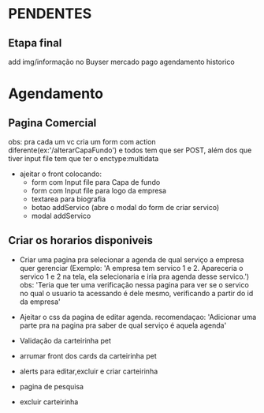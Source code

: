# PENDENTES

## Etapa final 

add img/informação no Buyser
mercado pago
agendamento
historico



# Agendamento

## Pagina Comercial
obs: pra cada um vc cria um form com action diferente(ex:'/alterarCapaFundo') e todos tem que ser POST, além dos que tiver input file tem que ter o enctype:multidata
- ajeitar o front colocando:
  - form com Input file para Capa de fundo
  - form com Input file para logo da empresa
  - textarea para biografia
  - botao addServico (abre o modal do form de criar servico)
  - modal addServico
  

## Criar os horarios disponiveis 
- Criar uma pagina pra selecionar a agenda de qual serviço a empresa quer gerenciar (Exemplo: 'A empresa tem servico 1 e 2. Apareceria o servico 1 e 2 na tela, ela selecionaria e iria pra agenda desse servico.')
obs: 'Teria que ter uma verificação nessa pagina para ver se o servico no qual o usuario ta acessando é dele mesmo, verificando a partir do id da empresa'

- Ajeitar o css da pagina de editar agenda.
recomendaçao: 'Adicionar uma parte pra na pagina pra saber de qual serviço é aquela agenda'





- Validação da carteirinha pet
- arrumar front dos cards da carteirinha pet
- alerts para editar,excluir e criar carteirinha
- pagina de pesquisa
- excluir carteirinha
